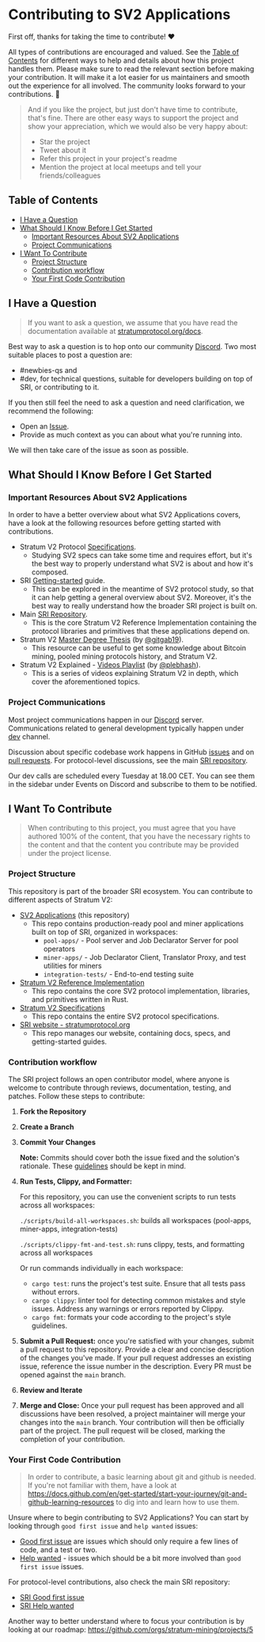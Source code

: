 <!-- omit in toc -->
# Contributing to SV2 Applications

First off, thanks for taking the time to contribute! ❤️

All types of contributions are encouraged and valued. See the [Table of Contents](#table-of-contents) for different ways to help and details about how this project handles them. Please make sure to read the relevant section before making your contribution. It will make it a lot easier for us maintainers and smooth out the experience for all involved. The community looks forward to your contributions. 🎉

> And if you like the project, but just don't have time to contribute, that's fine. There are other easy ways to support the project and show your appreciation, which we would also be very happy about:
> - Star the project
> - Tweet about it
> - Refer this project in your project's readme
> - Mention the project at local meetups and tell your friends/colleagues

<!-- omit in toc -->
## Table of Contents

- [I Have a Question](#i-have-a-question)
- [What Should I Know Before I Get Started](#what-should-i-know-before-i-get-started)
  - [Important Resources About SV2 Applications](#important-resources-about-sv2-applications)
  - [Project Communications](#project-communications)
- [I Want To Contribute](#i-want-to-contribute)
  - [Project Structure](#project-structure)
  - [Contribution workflow](#contribution-workflow)
  - [Your First Code Contribution](#your-first-code-contribution)
  

## I Have a Question

> If you want to ask a question, we assume that you have read the documentation available at [stratumprotocol.org/docs](https://stratumprotocol.org).

Best way to ask a question is to hop onto our community [Discord](https://discord.com/invite/fsEW23wFYs). Two most suitable places to post a question are:
- #newbies-qs and
- #dev, for technical questions, suitable for developers building on top of SRI, or contributing to it.

If you then still feel the need to ask a question and need clarification, we recommend the following:

- Open an [Issue](https://github.com/stratum-mining/sv2-apps/issues/new).
- Provide as much context as you can about what you're running into.
  
We will then take care of the issue as soon as possible.

## What Should I Know Before I Get Started

### Important Resources About SV2 Applications

In order to have a better overview about what SV2 Applications covers, have a look at the following resources before getting started with contributions.

  - Stratum V2 Protocol [Specifications](https://github.com/stratum-mining/sv2-spec). 
    - Studying SV2 specs can take some time and requires effort, but it's the best way to properly understand what SV2 is about and how it's composed.
  - SRI [Getting-started](https://stratumprotocol.org/getting-started/) guide.
    - This can be explored in the meantime of SV2 protocol study, so that it can help getting a general overview about SV2. Moreover, it's the best way to really understand how the broader SRI project is built on.
  - Main [SRI Repository](https://github.com/stratum-mining/stratum).
    - This is the core Stratum V2 Reference Implementation containing the protocol libraries and primitives that these applications depend on.
  - Stratum V2 [Master Degree Thesis](https://github.com/GitGab19/Stratum-V2-Master-Degree-Thesis) (by [@gitgab19](https://github.com/GitGab19/)).
    - This resource can be useful to get some knowledge about Bitcoin mining, pooled mining protocols history, and Stratum V2.  
  - Stratum V2 Explained - [Videos Playlist](https://www.youtube.com/playlist?list=PLZXAi8dsUIn0GmElOcmqUtgA5psfFIZoO) (by [@plebhash](https://github.com/plebhash)). 
    - This is a series of videos explaining Stratum V2 in depth, which cover the aforementioned topics.

### Project Communications

Most project communications happen in our [Discord](https://discord.gg/fsEW23wFYs) server. Communications related to general development typically happen under [dev](https://discord.com/channels/950687892169195530/958814900770205739) channel.

Discussion about specific codebase work happens in GitHub [issues](https://github.com/stratum-mining/sv2-apps/issues/) and on [pull requests](https://github.com/stratum-mining/sv2-apps/pulls/). For protocol-level discussions, see the main [SRI repository](https://github.com/stratum-mining/stratum).

Our dev calls are scheduled every Tuesday at 18.00 CET. You can see them in the sidebar under Events on Discord and subscribe to them to be notified.

## I Want To Contribute
> When contributing to this project, you must agree that you have authored 100% of the content, that you have the necessary rights to the content and that the content you contribute may be provided under the project license.

### Project Structure
This repository is part of the broader SRI ecosystem. You can contribute to different aspects of Stratum V2:
  - [SV2 Applications](https://github.com/stratum-mining/sv2-apps) (this repository)
    - This repo contains production-ready pool and miner applications built on top of SRI, organized in workspaces:
      - `pool-apps/` - Pool server and Job Declarator Server for pool operators
      - `miner-apps/` - Job Declarator Client, Translator Proxy, and test utilities for miners
      - `integration-tests/` - End-to-end testing suite
  - [Stratum V2 Reference Implementation](https://github.com/stratum-mining/stratum)
    - This repo contains the core SV2 protocol implementation, libraries, and primitives written in Rust.
  - [Stratum V2 Specifications](https://github.com/stratum-mining/sv2-specs)
    - This repo contains the entire SV2 protocol specifications.
  - [SRI website - stratumprotocol.org](https://github.com/stratum-mining/stratumprotocol.org)
    - This repo manages our website, containing docs, specs, and getting-started guides.

### Contribution workflow

The SRI project follows an open contributor model, where anyone is welcome to contribute through reviews, documentation, testing, and patches. Follow these steps to contribute:

1. **Fork the Repository**

2. **Create a Branch** 

3. **Commit Your Changes**
    
    **Note:** Commits should cover both the issue fixed and the solution's rationale. These [guidelines](https://chris.beams.io/posts/git-commit/) should be kept in mind.

4. **Run Tests, Clippy, and Formatter:** 

    For this repository, you can use the convenient scripts to run tests across all workspaces:

    `./scripts/build-all-workspaces.sh`: builds all workspaces (pool-apps, miner-apps, integration-tests)

    `./scripts/clippy-fmt-and-test.sh`: runs clippy, tests, and formatting across all workspaces

    Or run commands individually in each workspace:
    - `cargo test`: runs the project's test suite. Ensure that all tests pass without errors.
    - `cargo clippy`: linter tool for detecting common mistakes and style issues. Address any warnings or errors reported by Clippy.
    - `cargo fmt`: formats your code according to the project's style guidelines.

5. **Submit a Pull Request:** once you're satisfied with your changes, submit a pull request to this repository. Provide a clear and concise description of the changes you've made. If your pull request addresses an existing issue, reference the issue number in the description. Every PR must be opened against the `main` branch.

6. **Review and Iterate** 

7. **Merge and Close:** Once your pull request has been approved and all discussions have been resolved, a project maintainer will merge your changes into the `main` branch. Your contribution will then be officially part of the project. The pull request will be closed, marking the completion of your contribution.

### Your First Code Contribution
>In order to contribute, a basic learning about git and github is needed. If you're not familiar with them, have a look at https://docs.github.com/en/get-started/start-your-journey/git-and-github-learning-resources to dig into and learn how to use them.

Unsure where to begin contributing to SV2 Applications? You can start by looking through `good first issue` and `help wanted` issues:

* [Good first issue](https://github.com/stratum-mining/sv2-apps/issues?q=is%3Aopen+is%3Aissue+label%3A%22good+first+issue%22) are issues which should only require a few lines of code, and a test or two.
* [Help wanted](https://github.com/stratum-mining/sv2-apps/issues?q=is%3Aopen+is%3Aissue+label%3A%22help+wanted%22) - issues which should be a bit more involved than `good first issue` issues.

For protocol-level contributions, also check the main SRI repository:
* [SRI Good first issue](https://github.com/stratum-mining/stratum/issues?q=is%3Aopen+is%3Aissue+label%3A%22good+first+issue%22)
* [SRI Help wanted](https://github.com/stratum-mining/stratum/issues?q=is%3Aopen+is%3Aissue+label%3A%22help+wanted%22)

Another way to better understand where to focus your contribution is by looking at our roadmap: https://github.com/orgs/stratum-mining/projects/5
